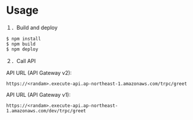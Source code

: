 # Usage

１．Build and deploy

```
$ npm install
$ npm build
$ npm deploy
```

２．Call API

API URL (API Gateway v2):

```
https://<randam>.execute-api.ap-northeast-1.amazonaws.com/trpc/greet
```

API URL (API Gateway v1):

```
https://<randam>.execute-api.ap-northeast-1.amazonaws.com/dev/trpc/greet
```
